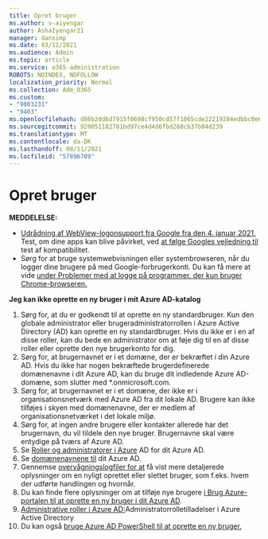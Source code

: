 ```yaml
---
title: Opret bruger
ms.author: v-aiyengar
author: AshaIyengar21
manager: dansimp
ms.date: 03/11/2021
ms.audience: Admin
ms.topic: article
ms.service: o365-administration
ROBOTS: NOINDEX, NOFOLLOW
localization_priority: Normal
ms.collection: Adm_O365
ms.custom:
- "9003231"
- "9403"
ms.openlocfilehash: d86b2dd6d7915f0698cf950cd57f1065cde22219284edbbc0e64f3a5e69ff252
ms.sourcegitcommit: 920051182781bd97ce4d4d6fbd268cb37b84d239
ms.translationtype: MT
ms.contentlocale: da-DK
ms.lasthandoff: 08/11/2021
ms.locfileid: "57896709"
---
```

# <a name="create-user"></a>Opret bruger

**MEDDELELSE:**

- [Udrådning af WebView-logonsupport fra Google fra den 4. januar 2021.](https://docs.microsoft.com/azure/active-directory/external-identities/google-federation#deprecation-of-webview-sign-in-support) Test, om dine apps kan blive påvirket, ved [at følge Googles vejledning til](https://go.microsoft.com/fwlink/?linkid=2157323) test af kompatibilitet.
- Sørg for at bruge systemwebvisningen eller systembrowseren, når du logger dine brugere på med Google-forbrugerkonti. Du kan få mere at vide [under Problemer med at logge på programmer, der kun bruger Chrome-browseren.](https://docs.microsoft.com/office365/troubleshoot/miscellaneous/chrome-behavior-affects-applications)

**Jeg kan ikke oprette en ny bruger i mit Azure AD-katalog**

1. Sørg for, at du er godkendt til at oprette en ny standardbruger. Kun den globale administrator eller brugeradministratorrollen i Azure Active Directory (AD) kan oprette en ny standardbruger. Hvis du ikke er i en af disse roller, kan du bede en administrator om at føje dig til en af disse roller eller oprette den nye brugerkonto for dig.
1. Sørg for, at brugernavnet er i et domæne, der er bekræftet i din Azure AD. Hvis du ikke har nogen bekræftede brugerdefinerede domænenavne i dit Azure AD, kan du bruge dit indledende Azure AD-domæne, som slutter med *.onmicrosoft.com.
1. Sørg for, at brugernavnet er i et domæne, der ikke er i organisationsnetværk med Azure AD fra dit lokale AD. Brugere kan ikke tilføjes i skyen med domænenavne, der er medlem af organisationsnetværket i det lokale miljø.
1. Sørg for, at ingen andre brugere eller kontakter allerede har det brugernavn, du vil tildele den nye bruger. Brugernavne skal være entydige på tværs af Azure AD.
1. Se [Roller og administratorer i Azure](https://portal.azure.com/#blade/Microsoft_AAD_IAM/ActiveDirectoryMenuBlade/RolesAndAdministrators) AD for dit Azure AD.
1. Se [domænenavnene til](https://portal.azure.com/#blade/Microsoft_AAD_IAM/ActiveDirectoryMenuBlade/RolesAndAdministrators) dit Azure AD.
1. Gennemse [overvågningslogfiler for at](https://portal.azure.com/#blade/Microsoft_AAD_IAM/ActiveDirectoryMenuBlade/RolesAndAdministrators) få vist mere detaljerede oplysninger om en nyligt oprettet eller slettet bruger, som f.eks. hvem der udførte handlingen og hvornår.
1. Du kan finde flere oplysninger om at tilføje nye brugere [i Brug Azure-portalen til at oprette en ny bruger i dit Azure AD](https://docs.microsoft.com/azure/active-directory/active-directory-users-create-azure-portal).
1. [Administrative roller i Azure AD:](https://docs.microsoft.com/azure/active-directory/active-directory-assign-admin-roles)Administratorrolletilladelser i Azure Active Directory
1. Du kan også [bruge Azure AD PowerShell til at oprette en ny bruger.](https://docs.microsoft.com/powershell/module/azuread/new-azureaduser?view=azureadps-2.0)
